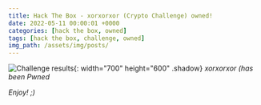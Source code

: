 ```yaml
---
title: Hack The Box - xorxorxor (Crypto Challenge) owned!
date: 2022-05-11 00:00:01 +0000
categories: [hack the box, owned]
tags: [hack the box, challenge, owned]
img_path: /assets/img/posts/
---
```


![Challenge results](owned-xorxorxor.png){: width="700" height="600" .shadow}
_xorxorxor (has been Pwned_

_Enjoy! ;)_

